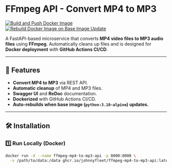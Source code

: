 # FFmpeg API - Convert MP4 to MP3

[![Build and Push Docker Image](https://github.com/johnnyfleet/ffmpeg-mp4-to-mp3-api/actions/workflows/docker-build.yaml/badge.svg?branch=main)](https://github.com/johnnyfleet/ffmpeg-mp4-to-mp3-api/actions/workflows/docker-build.yaml)
[![Rebuild Docker Image on Base Image Update](https://github.com/johnnyfleet/ffmpeg-mp4-to-mp3-api/actions/workflows/docker-rebuild-on-upstream.yaml/badge.svg)](https://github.com/johnnyfleet/ffmpeg-mp4-to-mp3-api/actions/workflows/docker-rebuild-on-upstream.yaml)

A FastAPI-based microservice that converts **MP4 video files to MP3 audio files** using **FFmpeg**.
Automatically cleans up files and is designed for **Docker deployment** with **GitHub Actions CI/CD**.

---

## 🚀 Features
- **Convert MP4 to MP3** via REST API.
- **Automatic cleanup** of MP4 and MP3 files.
- **Swagger UI** and **ReDoc** documentation.
- **Dockerized** with GitHub Actions CI/CD.
- **Auto-rebuilds when base image (`python:3.10-alpine`) updates.**

---

## 🛠 Installation

### 1️⃣ **Run Locally (Docker)**
```bash
docker run -d --name ffmpeg-mp4-to-mp3-api -p 8000:8000 \
  -v /path/to/data:/data ghcr.io/johnnyfleet/ffmpeg-mp4-to-mp3-api:latest

